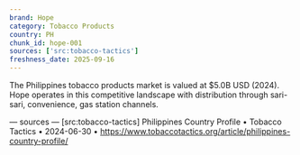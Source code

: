 ```yaml
---
brand: Hope
category: Tobacco Products
country: PH
chunk_id: hope-001
sources: ['src:tobacco-tactics']
freshness_date: 2025-09-16
---
```


The Philippines tobacco products market is valued at $5.0B USD (2024). Hope operates in this competitive landscape with distribution through sari-sari, convenience, gas station channels.

— sources —
[src:tobacco-tactics] Philippines Country Profile • Tobacco Tactics • 2024-06-30 • https://www.tobaccotactics.org/article/philippines-country-profile/
